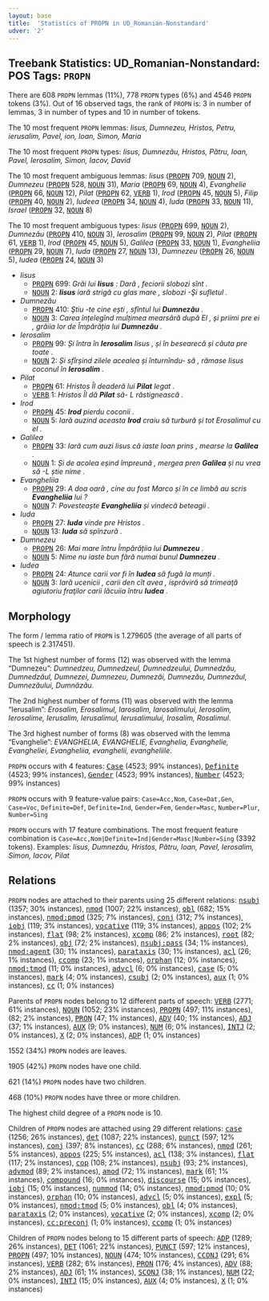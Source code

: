 ```yaml
---
layout: base
title:  'Statistics of PROPN in UD_Romanian-Nonstandard'
udver: '2'
---
```


## Treebank Statistics: UD_Romanian-Nonstandard: POS Tags: `PROPN`

There are 608 `PROPN` lemmas (11%), 778 `PROPN` types (6%) and 4546 `PROPN` tokens (3%).
Out of 16 observed tags, the rank of `PROPN` is: 3 in number of lemmas, 3 in number of types and 10 in number of tokens.

The 10 most frequent `PROPN` lemmas: <em>Iisus, Dumnezeu, Hristos, Petru, ierusalim, Pavel, ion, Ioan, Simon, Maria</em>

The 10 most frequent `PROPN` types:  <em>Iisus, Dumnezău, Hristos, Pătru, Ioan, Pavel, Ierosalim, Simon, Iacov, David</em>

The 10 most frequent ambiguous lemmas: <em>Iisus</em> (<tt><a href="ro_nonstandard-pos-PROPN.html">PROPN</a></tt> 709, <tt><a href="ro_nonstandard-pos-NOUN.html">NOUN</a></tt> 2), <em>Dumnezeu</em> (<tt><a href="ro_nonstandard-pos-PROPN.html">PROPN</a></tt> 528, <tt><a href="ro_nonstandard-pos-NOUN.html">NOUN</a></tt> 31), <em>Maria</em> (<tt><a href="ro_nonstandard-pos-PROPN.html">PROPN</a></tt> 69, <tt><a href="ro_nonstandard-pos-NOUN.html">NOUN</a></tt> 4), <em>Evanghelie</em> (<tt><a href="ro_nonstandard-pos-PROPN.html">PROPN</a></tt> 66, <tt><a href="ro_nonstandard-pos-NOUN.html">NOUN</a></tt> 12), <em>Pilat</em> (<tt><a href="ro_nonstandard-pos-PROPN.html">PROPN</a></tt> 62, <tt><a href="ro_nonstandard-pos-VERB.html">VERB</a></tt> 1), <em>Irod</em> (<tt><a href="ro_nonstandard-pos-PROPN.html">PROPN</a></tt> 45, <tt><a href="ro_nonstandard-pos-NOUN.html">NOUN</a></tt> 5), <em>Filip</em> (<tt><a href="ro_nonstandard-pos-PROPN.html">PROPN</a></tt> 40, <tt><a href="ro_nonstandard-pos-NOUN.html">NOUN</a></tt> 2), <em>Iudeea</em> (<tt><a href="ro_nonstandard-pos-PROPN.html">PROPN</a></tt> 34, <tt><a href="ro_nonstandard-pos-NOUN.html">NOUN</a></tt> 4), <em>Iuda</em> (<tt><a href="ro_nonstandard-pos-PROPN.html">PROPN</a></tt> 33, <tt><a href="ro_nonstandard-pos-NOUN.html">NOUN</a></tt> 11), <em>Israel</em> (<tt><a href="ro_nonstandard-pos-PROPN.html">PROPN</a></tt> 32, <tt><a href="ro_nonstandard-pos-NOUN.html">NOUN</a></tt> 8)

The 10 most frequent ambiguous types:  <em>Iisus</em> (<tt><a href="ro_nonstandard-pos-PROPN.html">PROPN</a></tt> 699, <tt><a href="ro_nonstandard-pos-NOUN.html">NOUN</a></tt> 2), <em>Dumnezău</em> (<tt><a href="ro_nonstandard-pos-PROPN.html">PROPN</a></tt> 410, <tt><a href="ro_nonstandard-pos-NOUN.html">NOUN</a></tt> 3), <em>Ierosalim</em> (<tt><a href="ro_nonstandard-pos-PROPN.html">PROPN</a></tt> 99, <tt><a href="ro_nonstandard-pos-NOUN.html">NOUN</a></tt> 2), <em>Pilat</em> (<tt><a href="ro_nonstandard-pos-PROPN.html">PROPN</a></tt> 61, <tt><a href="ro_nonstandard-pos-VERB.html">VERB</a></tt> 1), <em>Irod</em> (<tt><a href="ro_nonstandard-pos-PROPN.html">PROPN</a></tt> 45, <tt><a href="ro_nonstandard-pos-NOUN.html">NOUN</a></tt> 5), <em>Galilea</em> (<tt><a href="ro_nonstandard-pos-PROPN.html">PROPN</a></tt> 33, <tt><a href="ro_nonstandard-pos-NOUN.html">NOUN</a></tt> 1), <em>Evangheliia</em> (<tt><a href="ro_nonstandard-pos-PROPN.html">PROPN</a></tt> 29, <tt><a href="ro_nonstandard-pos-NOUN.html">NOUN</a></tt> 7), <em>Iuda</em> (<tt><a href="ro_nonstandard-pos-PROPN.html">PROPN</a></tt> 27, <tt><a href="ro_nonstandard-pos-NOUN.html">NOUN</a></tt> 13), <em>Dumnezeu</em> (<tt><a href="ro_nonstandard-pos-PROPN.html">PROPN</a></tt> 26, <tt><a href="ro_nonstandard-pos-NOUN.html">NOUN</a></tt> 5), <em>Iudea</em> (<tt><a href="ro_nonstandard-pos-PROPN.html">PROPN</a></tt> 24, <tt><a href="ro_nonstandard-pos-NOUN.html">NOUN</a></tt> 3)


* <em>Iisus</em>
  * <tt><a href="ro_nonstandard-pos-PROPN.html">PROPN</a></tt> 699: <em>Grăi lui <b>Iisus</b> : Dară , feciorii slobozi sînt .</em>
  * <tt><a href="ro_nonstandard-pos-NOUN.html">NOUN</a></tt> 2: <em><b>Iisus</b> iară strigă cu glas mare , slobozi -Şi sufletul .</em>
* <em>Dumnezău</em>
  * <tt><a href="ro_nonstandard-pos-PROPN.html">PROPN</a></tt> 410: <em>Ştiu -te cine ești , sfîntul lui <b>Dumnezău</b> .</em>
  * <tt><a href="ro_nonstandard-pos-NOUN.html">NOUN</a></tt> 3: <em>Carea înțelegînd mulțimea mearsără după El , și priimi pre ei , grăiia lor de Împărăția lui <b>Dumnezău</b> .</em>
* <em>Ierosalim</em>
  * <tt><a href="ro_nonstandard-pos-PROPN.html">PROPN</a></tt> 99: <em>Și întra în <b>Ierosalim</b> Iisus , și în besearecă și căuta pre toate .</em>
  * <tt><a href="ro_nonstandard-pos-NOUN.html">NOUN</a></tt> 2: <em>Și sfîrșind zilele acealea și înturnîndu- să , rămase Iisus coconul în <b>Ierosalim</b> .</em>
* <em>Pilat</em>
  * <tt><a href="ro_nonstandard-pos-PROPN.html">PROPN</a></tt> 61: <em>Hristos Îl deaderă lui <b>Pilat</b> legat .</em>
  * <tt><a href="ro_nonstandard-pos-VERB.html">VERB</a></tt> 1: <em>Hristos Îl dă <b>Pilat</b> să- L răstignească .</em>
* <em>Irod</em>
  * <tt><a href="ro_nonstandard-pos-PROPN.html">PROPN</a></tt> 45: <em><b>Irod</b> pierdu coconii .</em>
  * <tt><a href="ro_nonstandard-pos-NOUN.html">NOUN</a></tt> 5: <em>Iară auzind aceasta <b>Irod</b> craiu să turbură și tot Erosalimul cu el .</em>
* <em>Galilea</em>
  * <tt><a href="ro_nonstandard-pos-PROPN.html">PROPN</a></tt> 33: <em>Iară cum auzi Iisus că iaste Ioan prins , mearse la <b>Galilea</b> .</em>
  * <tt><a href="ro_nonstandard-pos-NOUN.html">NOUN</a></tt> 1: <em>Și de acolea eșind împreună , mergea pren <b>Galilea</b> și nu vrea să -L știe nime .</em>
* <em>Evangheliia</em>
  * <tt><a href="ro_nonstandard-pos-PROPN.html">PROPN</a></tt> 29: <em>A doa oară , cine au fost Marco și în ce limbă au scris <b>Evangheliia</b> lui ?</em>
  * <tt><a href="ro_nonstandard-pos-NOUN.html">NOUN</a></tt> 7: <em>Povesteaște <b>Evangheliia</b> și vindecă beteagii .</em>
* <em>Iuda</em>
  * <tt><a href="ro_nonstandard-pos-PROPN.html">PROPN</a></tt> 27: <em><b>Iuda</b> vinde pre Hristos .</em>
  * <tt><a href="ro_nonstandard-pos-NOUN.html">NOUN</a></tt> 13: <em><b>Iuda</b> să spînzură .</em>
* <em>Dumnezeu</em>
  * <tt><a href="ro_nonstandard-pos-PROPN.html">PROPN</a></tt> 26: <em>Mai mare întru Împărățiia lui <b>Dumnezeu</b> .</em>
  * <tt><a href="ro_nonstandard-pos-NOUN.html">NOUN</a></tt> 5: <em>Nime nu iaste bun fără numai bunul <b>Dumnezeu</b> .</em>
* <em>Iudea</em>
  * <tt><a href="ro_nonstandard-pos-PROPN.html">PROPN</a></tt> 24: <em>Atunce carii vor fi în <b>Iudea</b> să fugă la munți .</em>
  * <tt><a href="ro_nonstandard-pos-NOUN.html">NOUN</a></tt> 3: <em>Iară ucenicii , carii den cît avea , isprăviră să trimeaţă agiutoriu fraţilor carii lăcuiia întru <b>Iudea</b> .</em>

## Morphology

The form / lemma ratio of `PROPN` is 1.279605 (the average of all parts of speech is 2.317451).

The 1st highest number of forms (12) was observed with the lemma “Dumnezeu”: <em>Dumnedzeu, Dumnedzeul, Dumnedzeului, Dumnedzău, Dumnedzăul, Dumnezei, Dumnezeu, Dumnezăi, Dumnezău, Dumnezăul, Dumnezăului, Dumnăzău</em>.

The 2nd highest number of forms (11) was observed with the lemma “Ierusalim”: <em>Erosalim, Erosalimul, Iarosalim, Iarosalimului, Ierosalim, Ierosalime, Ierusalim, Ierusalimul, Ierusalimului, Irosalim, Rosalimul</em>.

The 3rd highest number of forms (8) was observed with the lemma “Evanghelie”: <em>EVANGHELIA, EVANGHELIE, Evanghelia, Evanghelie, Evangheliei, Evangheliia, evanghelii, evangheliile</em>.

`PROPN` occurs with 4 features: <tt><a href="ro_nonstandard-feat-Case.html">Case</a></tt> (4523; 99% instances), <tt><a href="ro_nonstandard-feat-Definite.html">Definite</a></tt> (4523; 99% instances), <tt><a href="ro_nonstandard-feat-Gender.html">Gender</a></tt> (4523; 99% instances), <tt><a href="ro_nonstandard-feat-Number.html">Number</a></tt> (4523; 99% instances)

`PROPN` occurs with 9 feature-value pairs: `Case=Acc,Nom`, `Case=Dat,Gen`, `Case=Voc`, `Definite=Def`, `Definite=Ind`, `Gender=Fem`, `Gender=Masc`, `Number=Plur`, `Number=Sing`

`PROPN` occurs with 17 feature combinations.
The most frequent feature combination is `Case=Acc,Nom|Definite=Ind|Gender=Masc|Number=Sing` (3392 tokens).
Examples: <em>Iisus, Dumnezău, Hristos, Pătru, Ioan, Pavel, Ierosalim, Simon, Iacov, Pilat</em>


## Relations

`PROPN` nodes are attached to their parents using 25 different relations: <tt><a href="ro_nonstandard-dep-nsubj.html">nsubj</a></tt> (1357; 30% instances), <tt><a href="ro_nonstandard-dep-nmod.html">nmod</a></tt> (1007; 22% instances), <tt><a href="ro_nonstandard-dep-obl.html">obl</a></tt> (682; 15% instances), <tt><a href="ro_nonstandard-dep-nmod-pmod.html">nmod:pmod</a></tt> (325; 7% instances), <tt><a href="ro_nonstandard-dep-conj.html">conj</a></tt> (312; 7% instances), <tt><a href="ro_nonstandard-dep-iobj.html">iobj</a></tt> (119; 3% instances), <tt><a href="ro_nonstandard-dep-vocative.html">vocative</a></tt> (119; 3% instances), <tt><a href="ro_nonstandard-dep-appos.html">appos</a></tt> (102; 2% instances), <tt><a href="ro_nonstandard-dep-flat.html">flat</a></tt> (98; 2% instances), <tt><a href="ro_nonstandard-dep-xcomp.html">xcomp</a></tt> (86; 2% instances), <tt><a href="ro_nonstandard-dep-root.html">root</a></tt> (82; 2% instances), <tt><a href="ro_nonstandard-dep-obj.html">obj</a></tt> (72; 2% instances), <tt><a href="ro_nonstandard-dep-nsubj-pass.html">nsubj:pass</a></tt> (34; 1% instances), <tt><a href="ro_nonstandard-dep-nmod-agent.html">nmod:agent</a></tt> (30; 1% instances), <tt><a href="ro_nonstandard-dep-parataxis.html">parataxis</a></tt> (30; 1% instances), <tt><a href="ro_nonstandard-dep-acl.html">acl</a></tt> (26; 1% instances), <tt><a href="ro_nonstandard-dep-ccomp.html">ccomp</a></tt> (23; 1% instances), <tt><a href="ro_nonstandard-dep-orphan.html">orphan</a></tt> (12; 0% instances), <tt><a href="ro_nonstandard-dep-nmod-tmod.html">nmod:tmod</a></tt> (11; 0% instances), <tt><a href="ro_nonstandard-dep-advcl.html">advcl</a></tt> (6; 0% instances), <tt><a href="ro_nonstandard-dep-case.html">case</a></tt> (5; 0% instances), <tt><a href="ro_nonstandard-dep-mark.html">mark</a></tt> (4; 0% instances), <tt><a href="ro_nonstandard-dep-csubj.html">csubj</a></tt> (2; 0% instances), <tt><a href="ro_nonstandard-dep-aux.html">aux</a></tt> (1; 0% instances), <tt><a href="ro_nonstandard-dep-cc.html">cc</a></tt> (1; 0% instances)

Parents of `PROPN` nodes belong to 12 different parts of speech: <tt><a href="ro_nonstandard-pos-VERB.html">VERB</a></tt> (2771; 61% instances), <tt><a href="ro_nonstandard-pos-NOUN.html">NOUN</a></tt> (1052; 23% instances), <tt><a href="ro_nonstandard-pos-PROPN.html">PROPN</a></tt> (497; 11% instances),  (82; 2% instances), <tt><a href="ro_nonstandard-pos-PRON.html">PRON</a></tt> (47; 1% instances), <tt><a href="ro_nonstandard-pos-ADV.html">ADV</a></tt> (40; 1% instances), <tt><a href="ro_nonstandard-pos-ADJ.html">ADJ</a></tt> (37; 1% instances), <tt><a href="ro_nonstandard-pos-AUX.html">AUX</a></tt> (9; 0% instances), <tt><a href="ro_nonstandard-pos-NUM.html">NUM</a></tt> (6; 0% instances), <tt><a href="ro_nonstandard-pos-INTJ.html">INTJ</a></tt> (2; 0% instances), <tt><a href="ro_nonstandard-pos-X.html">X</a></tt> (2; 0% instances), <tt><a href="ro_nonstandard-pos-ADP.html">ADP</a></tt> (1; 0% instances)

1552 (34%) `PROPN` nodes are leaves.

1905 (42%) `PROPN` nodes have one child.

621 (14%) `PROPN` nodes have two children.

468 (10%) `PROPN` nodes have three or more children.

The highest child degree of a `PROPN` node is 10.

Children of `PROPN` nodes are attached using 29 different relations: <tt><a href="ro_nonstandard-dep-case.html">case</a></tt> (1256; 26% instances), <tt><a href="ro_nonstandard-dep-det.html">det</a></tt> (1087; 22% instances), <tt><a href="ro_nonstandard-dep-punct.html">punct</a></tt> (597; 12% instances), <tt><a href="ro_nonstandard-dep-conj.html">conj</a></tt> (397; 8% instances), <tt><a href="ro_nonstandard-dep-cc.html">cc</a></tt> (288; 6% instances), <tt><a href="ro_nonstandard-dep-nmod.html">nmod</a></tt> (261; 5% instances), <tt><a href="ro_nonstandard-dep-appos.html">appos</a></tt> (225; 5% instances), <tt><a href="ro_nonstandard-dep-acl.html">acl</a></tt> (138; 3% instances), <tt><a href="ro_nonstandard-dep-flat.html">flat</a></tt> (117; 2% instances), <tt><a href="ro_nonstandard-dep-cop.html">cop</a></tt> (108; 2% instances), <tt><a href="ro_nonstandard-dep-nsubj.html">nsubj</a></tt> (93; 2% instances), <tt><a href="ro_nonstandard-dep-advmod.html">advmod</a></tt> (89; 2% instances), <tt><a href="ro_nonstandard-dep-amod.html">amod</a></tt> (72; 1% instances), <tt><a href="ro_nonstandard-dep-mark.html">mark</a></tt> (61; 1% instances), <tt><a href="ro_nonstandard-dep-compound.html">compound</a></tt> (16; 0% instances), <tt><a href="ro_nonstandard-dep-discourse.html">discourse</a></tt> (15; 0% instances), <tt><a href="ro_nonstandard-dep-iobj.html">iobj</a></tt> (15; 0% instances), <tt><a href="ro_nonstandard-dep-nummod.html">nummod</a></tt> (14; 0% instances), <tt><a href="ro_nonstandard-dep-nmod-pmod.html">nmod:pmod</a></tt> (10; 0% instances), <tt><a href="ro_nonstandard-dep-orphan.html">orphan</a></tt> (10; 0% instances), <tt><a href="ro_nonstandard-dep-advcl.html">advcl</a></tt> (5; 0% instances), <tt><a href="ro_nonstandard-dep-expl.html">expl</a></tt> (5; 0% instances), <tt><a href="ro_nonstandard-dep-nmod-tmod.html">nmod:tmod</a></tt> (5; 0% instances), <tt><a href="ro_nonstandard-dep-obl.html">obl</a></tt> (4; 0% instances), <tt><a href="ro_nonstandard-dep-parataxis.html">parataxis</a></tt> (2; 0% instances), <tt><a href="ro_nonstandard-dep-vocative.html">vocative</a></tt> (2; 0% instances), <tt><a href="ro_nonstandard-dep-xcomp.html">xcomp</a></tt> (2; 0% instances), <tt><a href="ro_nonstandard-dep-cc-preconj.html">cc:preconj</a></tt> (1; 0% instances), <tt><a href="ro_nonstandard-dep-ccomp.html">ccomp</a></tt> (1; 0% instances)

Children of `PROPN` nodes belong to 15 different parts of speech: <tt><a href="ro_nonstandard-pos-ADP.html">ADP</a></tt> (1289; 26% instances), <tt><a href="ro_nonstandard-pos-DET.html">DET</a></tt> (1061; 22% instances), <tt><a href="ro_nonstandard-pos-PUNCT.html">PUNCT</a></tt> (597; 12% instances), <tt><a href="ro_nonstandard-pos-PROPN.html">PROPN</a></tt> (497; 10% instances), <tt><a href="ro_nonstandard-pos-NOUN.html">NOUN</a></tt> (474; 10% instances), <tt><a href="ro_nonstandard-pos-CCONJ.html">CCONJ</a></tt> (291; 6% instances), <tt><a href="ro_nonstandard-pos-VERB.html">VERB</a></tt> (282; 6% instances), <tt><a href="ro_nonstandard-pos-PRON.html">PRON</a></tt> (176; 4% instances), <tt><a href="ro_nonstandard-pos-ADV.html">ADV</a></tt> (88; 2% instances), <tt><a href="ro_nonstandard-pos-ADJ.html">ADJ</a></tt> (61; 1% instances), <tt><a href="ro_nonstandard-pos-SCONJ.html">SCONJ</a></tt> (38; 1% instances), <tt><a href="ro_nonstandard-pos-NUM.html">NUM</a></tt> (22; 0% instances), <tt><a href="ro_nonstandard-pos-INTJ.html">INTJ</a></tt> (15; 0% instances), <tt><a href="ro_nonstandard-pos-AUX.html">AUX</a></tt> (4; 0% instances), <tt><a href="ro_nonstandard-pos-X.html">X</a></tt> (1; 0% instances)

